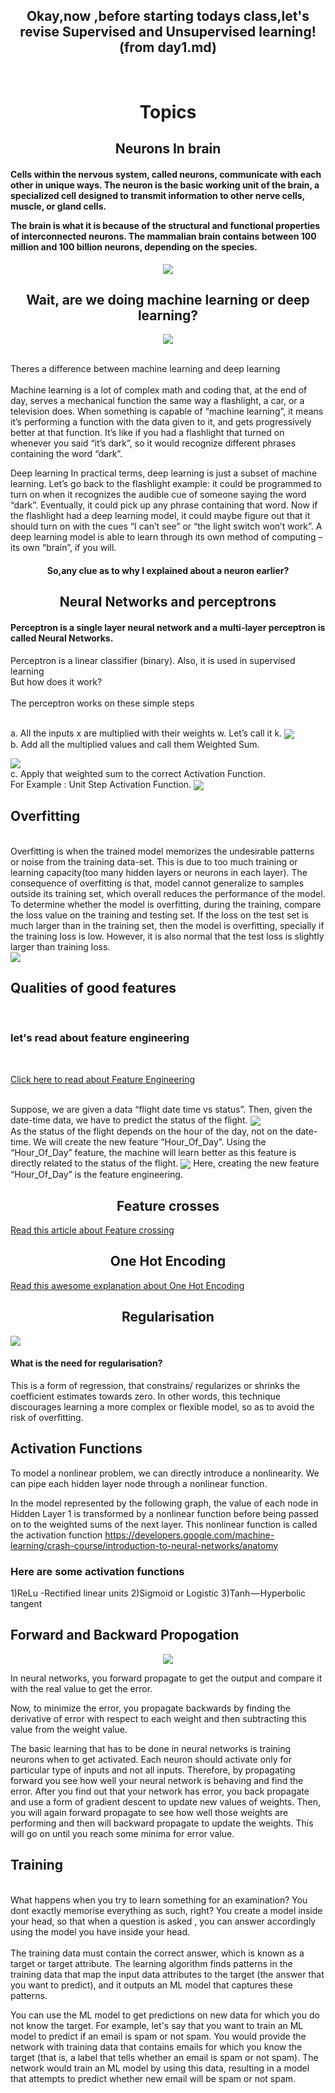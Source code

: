 <html>
  <h2 align="center">Okay,now ,before starting todays class,let's revise Supervised and Unsupervised learning!(from day1.md)</h2>
  </br>
<h1 align="center">Topics</h1>
<h2 align="center">Neurons In brain</h2>
  <h4>Cells within the nervous system, called neurons, communicate with each other in unique ways. The neuron is the basic working unit of the brain, a specialized cell designed to transmit information to other nerve cells, muscle, or gland cells.
    
The brain is what it is because of the structural and functional properties of interconnected neurons. The mammalian brain contains between 100 million and 100 billion neurons, depending on the species.
</h4>
<p align="center" >
  
<img src="http://www.brainfacts.org/-/media/Brainfacts2/Brain-Anatomy-and-Function/Anatomy/Article-Images/Neuron-Illustration.jpg?la=en&hash=1D4882EC74F982F033F232C296ADF8E5EB1D9F64" label=image />
</p>
<p align="center"
<img src="http://www.quickmeme.com/img/4f/4f6426cff43d5fded163b8c294d007b022eda8a18344b21fe7be3b8c69afbc25.jpg" label=image3 </img>
</p>

<h2 align="center">Wait, are we doing machine learning or deep learning?</h2>
<p align="center">
  

<img src="https://cdn-images-1.medium.com/max/1200/1*eJfR3ui_2SsPAyMYF5R00A.jpeg"  label=image6 />
</p>
 
 
 <br> Theres a difference between machine learning and deep learning
 </br>
 <br>Machine learning is a lot of complex math and coding that, at the end of day, serves a mechanical function the same way a flashlight, a car, or a television does. When something is capable of “machine learning”, it means it’s performing a function with the data given to it, and gets progressively better at that function. It’s like if you had a flashlight that turned on whenever you said “it’s dark”, so it would recognize different phrases containing the word “dark”.</br>

<p>Deep learning
In practical terms, deep learning is just a subset of machine learning.
  Let’s go back to the flashlight example: it could be programmed to turn on when it recognizes the audible cue of someone saying the word “dark”. Eventually, it could pick up any phrase containing that word. Now if the flashlight had a deep learning model, it could maybe figure out that it should turn on with the cues “I can’t see” or “the light switch won’t work”. A deep learning model is able to learn through its own method of computing – its own “brain”, if you will. </p>
 <h4 align="center"> So,any clue as to why I explained about a neuron earlier?</h4>
 
 
<h2 align="center">Neural Networks and perceptrons</h2>
<h4>Perceptron is a single layer neural network and a multi-layer perceptron is called Neural Networks.</h4>
Perceptron is a linear classifier (binary). Also, it is used in supervised learning
<br>But how does it work?</br>
<br>The perceptron works on these simple steps</br>

<br>a. All the inputs x are multiplied with their weights w. Let’s call it k.
<img src="https://cdn-images-1.medium.com/max/800/1*_Zy1C83cnmYUdETCeQrOgA.png" label=image4 align="center" />
</br>
b. Add all the multiplied values and call them Weighted Sum.

<img src="https://cdn-images-1.medium.com/max/800/1*xFd9VQnUM1H0kiCENsoYxg.gif" align="center" label=image5 />
<br>c. Apply that weighted sum to the correct Activation Function.
</br>
For Example : Unit Step Activation Function.
<img src="https://cdn-images-1.medium.com/max/800/1*0iOzeMS3s-3LTU9hYH9ryg.png"  label=image6 align="center" />

<h2>Overfitting</h2>
<br>Overfitting is when the trained model memorizes the undesirable patterns or noise from the training data-set. This is due to too much training or learning capacity(too many hidden layers or neurons in each layer). The consequence of overfitting is that, model cannot generalize to samples outside its training set, which overall reduces the performance of the model. To determine whether the model is overfitting, during the training, compare the loss value on the training and testing set. If the loss on the test set is much larger than in the training set, then the model is overfitting, specially if the training loss is low. However, it is also normal that the test loss is slightly larger than training loss.</br>


<img src="https://cdn-images-1.medium.com/max/1200/1*cdvfzvpkJkUudDEryFtCnA.png" label=image2 />
<h2>Qualities of good features</h2>
<br><h3>let's read about feature engineering</h3>
</br>

[Click here to read about Feature Engineering](https://developers.google.com/machine-learning/crash-course/representation/feature-engineering)

<br>Suppose, we are given a data “flight date time vs status”. Then, given the date-time data, we have to predict the status of the flight.
<img src="https://cdn-images-1.medium.com/max/800/1*4uxZB7gAd-1Vm4nVwtouwg.png" align=center label=image7 />
</br>
As the status of the flight depends on the hour of the day, not on the date-time. We will create the new feature “Hour_Of_Day”. Using the “Hour_Of_Day” feature, the machine will learn better as this feature is directly related to the status of the flight.
<img src="https://cdn-images-1.medium.com/max/800/1*U5ZAUIb_9nq2EqlhIC1WfA.png" align=center label=image8 />
Here, creating the new feature “Hour_Of_Day” is the feature engineering.
<h2 align="center"> Feature crosses</h2>

[Read this article about Feature crossing](https://developers.google.com/machine-learning/crash-course/feature-crosses/encoding-nonlinearity)
<h2 align="center">One Hot Encoding</h2>

[Read this awesome explanation about One Hot Encoding](https://machinelearningmastery.com/why-one-hot-encode-data-in-machine-learning/)

<h2 align="center">Regularisation</h2>
<img src="https://cdn-images-1.medium.com/max/800/1*zYfwoRcih4jzyDP3j3aVmQ.png" label=image3 />
<h4> What is the need for regularisation? </h4>

This is a form of regression, that constrains/ regularizes or shrinks the coefficient estimates towards zero. In other words, this technique discourages learning a more complex or flexible model, so as to avoid the risk of overfitting.


<h2> Activation Functions</h2>
To model a nonlinear problem, we can directly introduce a nonlinearity. We can pipe each hidden layer node through a nonlinear function.

In the model represented by the following graph, the value of each node in Hidden Layer 1 is transformed by a nonlinear function before being passed on to the weighted sums of the next layer. This nonlinear function is called the activation function
https://developers.google.com/machine-learning/crash-course/introduction-to-neural-networks/anatomy
<h3> Here are some activation functions</h3>
1)ReLu -Rectified linear units
2)Sigmoid or Logistic
3)Tanh — Hyperbolic tangent

<h2>Forward and Backward Propogation</h2>
<p align="center" >
<img src="https://www.bogotobogo.com/python/scikit-learn/images/NeuralNetwork2-Forward-Propagation/NN-with-components-w11-etc.png" label=lalala />
</p>

In neural networks, you forward propagate to get the output and compare it with the real value to get the error.

Now, to minimize the error, you propagate backwards by finding the derivative of error with respect to each weight and then subtracting this value from the weight value.

The basic learning that has to be done in neural networks is training neurons when to get activated. Each neuron should activate only for particular type of inputs and not all inputs. Therefore, by propagating forward you see how well your neural network is behaving and find the error. After you find out that your network has error, you back propagate and use a form of gradient descent to update new values of weights. Then, you will again forward propagate to see how well those weights are performing and then will backward propagate to update the weights. This will go on until you reach some minima for error value.
<h2>Training</h2>
<br>What happens when you try to learn something for an examination? You dont exactly memorise everything as such, right?
You create a model inside your head, so that when a question is asked , you can answer accordingly using the model you have inside your head.</br>
<br>The training data must contain the correct answer, which is known as a target or target attribute. The learning algorithm finds patterns in the training data that map the input data attributes to the target (the answer that you want to predict), and it outputs an ML model that captures these patterns.

You can use the ML model to get predictions on new data for which you do not know the target. For example, let's say that you want to train an ML model to predict if an email is spam or not spam. You would provide the network with training data that contains emails for which you know the target (that is, a label that tells whether an email is spam or not spam). The network would train an ML model by using this data, resulting in a model that attempts to predict whether new email will be spam or not spam.
</br>


</html>

